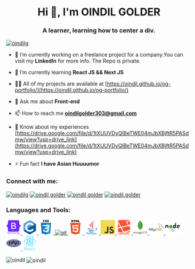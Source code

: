 <h1 align="center">Hi 👋, I'm OINDIL GOLDER</h1>
<h3 align="center">A learner, learning how to center a div.</h3>

<p align="left"> <a href="https://twitter.com/oindilg" target="blank"><img src="https://img.shields.io/twitter/follow/oindilg?logo=twitter&style=for-the-badge" alt="oindilg" /></a> </p>

- 🔭 I’m currently working on a freelance project for a company.You can visit my **LinkedIn** for more info. The Repo is private.

- 🌱 I’m currently learning **React JS && Next JS**

- 👨‍💻 All of my projects are available at [https://oindil.github.io/og-portfolio/](https://oindil.github.io/og-portfolio/)

- 💬 Ask me about **Front-end**

- 📫 How to reach me **oindilgolder303@gmail.com**

- 📄 Know about my experiences [https://drive.google.com/file/d/1tXUUVDyQlBeTWE04mJbXBjftR5PASdmw/view?usp=drive_link](https://drive.google.com/file/d/1tXUUVDyQlBeTWE04mJbXBjftR5PASdmw/view?usp=drive_link)

- ⚡ Fun fact **I have Asian Huuuumor**

<h3 align="left">Connect with me:</h3>
<p align="left">
<a href="https://twitter.com/oindilg" target="blank"><img align="center" src="https://raw.githubusercontent.com/rahuldkjain/github-profile-readme-generator/master/src/images/icons/Social/twitter.svg" alt="oindilg" height="30" width="40" /></a>
<a href="https://www.linkedin.com/in/oindil-golder" target="blank"><img align="center" src="https://raw.githubusercontent.com/rahuldkjain/github-profile-readme-generator/master/src/images/icons/Social/linked-in-alt.svg" alt="oindil golder" height="30" width="40" /></a>
<a href="https://www.facebook.com/profile.php?id=61555715216087" target="blank"><img align="center" src="https://raw.githubusercontent.com/rahuldkjain/github-profile-readme-generator/master/src/images/icons/Social/facebook.svg" alt="oindil golder" height="30" width="40" /></a>
<a href="https://instagram.com/oindil.golder" target="blank"><img align="center" src="https://raw.githubusercontent.com/rahuldkjain/github-profile-readme-generator/master/src/images/icons/Social/instagram.svg" alt="oindil.golder" height="30" width="40" /></a>
</p>

<h3 align="left">Languages and Tools:</h3>
<p align="left"> <a href="https://getbootstrap.com" target="_blank" rel="noreferrer"> <img src="https://raw.githubusercontent.com/devicons/devicon/master/icons/bootstrap/bootstrap-plain-wordmark.svg" alt="bootstrap" width="40" height="40"/> </a> <a href="https://www.cprogramming.com/" target="_blank" rel="noreferrer"> <img src="https://raw.githubusercontent.com/devicons/devicon/master/icons/c/c-original.svg" alt="c" width="40" height="40"/> </a> <a href="https://www.w3schools.com/css/" target="_blank" rel="noreferrer"> <img src="https://raw.githubusercontent.com/devicons/devicon/master/icons/css3/css3-original-wordmark.svg" alt="css3" width="40" height="40"/> </a> <a href="https://git-scm.com/" target="_blank" rel="noreferrer"> <img src="https://www.vectorlogo.zone/logos/git-scm/git-scm-icon.svg" alt="git" width="40" height="40"/> </a> <a href="https://www.w3.org/html/" target="_blank" rel="noreferrer"> <img src="https://raw.githubusercontent.com/devicons/devicon/master/icons/html5/html5-original-wordmark.svg" alt="html5" width="40" height="40"/> </a> <a href="https://www.java.com" target="_blank" rel="noreferrer"> <img src="https://raw.githubusercontent.com/devicons/devicon/master/icons/java/java-original.svg" alt="java" width="40" height="40"/> </a> <a href="https://developer.mozilla.org/en-US/docs/Web/JavaScript" target="_blank" rel="noreferrer"> <img src="https://raw.githubusercontent.com/devicons/devicon/master/icons/javascript/javascript-original.svg" alt="javascript" width="40" height="40"/> </a> <a href="https://laravel.com/" target="_blank" rel="noreferrer"> <img src="https://raw.githubusercontent.com/devicons/devicon/master/icons/laravel/laravel-plain-wordmark.svg" alt="laravel" width="40" height="40"/> </a> <a href="https://www.mongodb.com/" target="_blank" rel="noreferrer"> <img src="https://raw.githubusercontent.com/devicons/devicon/master/icons/mongodb/mongodb-original-wordmark.svg" alt="mongodb" width="40" height="40"/> </a> <a href="https://www.mysql.com/" target="_blank" rel="noreferrer"> <img src="https://raw.githubusercontent.com/devicons/devicon/master/icons/mysql/mysql-original-wordmark.svg" alt="mysql" width="40" height="40"/> </a> <a href="https://nodejs.org" target="_blank" rel="noreferrer"> <img src="https://raw.githubusercontent.com/devicons/devicon/master/icons/nodejs/nodejs-original-wordmark.svg" alt="nodejs" width="40" height="40"/> </a> <a href="https://www.php.net" target="_blank" rel="noreferrer"> <img src="https://raw.githubusercontent.com/devicons/devicon/master/icons/php/php-original.svg" alt="php" width="40" height="40"/> </a> <a href="https://reactjs.org/" target="_blank" rel="noreferrer"> <img src="https://raw.githubusercontent.com/devicons/devicon/master/icons/react/react-original-wordmark.svg" alt="react" width="40" height="40"/> </a> </p>

<p><img align="left" src="https://github-readme-stats.vercel.app/api/top-langs?username=oindil&show_icons=true&locale=en&layout=compact" alt="oindil" /></p>

<p>&nbsp;<img align="center" src="https://github-readme-stats.vercel.app/api?username=oindil&show_icons=true&locale=en" alt="oindil" /></p>
